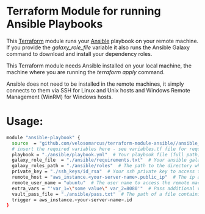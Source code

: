 # Terraform Module for running Ansible Playbooks

This [Terraform](https://www.terraform.io) module runs your [Ansible](https://www.ansible.com) playbook on your remote machine.
If you provide the *galaxy_role_file* variable it also runs the Ansible Galaxy command to download and install your dependency roles.


This Terraform module needs Ansible installed on your local machine, the machine where you are running the *terraform apply* command.

Ansible does not need to be installed in the remote machines, 
it simply connects to them via SSH for Linux and Unix hosts and Windows Remote Management (WinRM) for Windows hosts.


# Usage:
```bash
module "ansible-playbook" {
  source  = "github.com/velosomarcus/terraform-module-ansible//ansible_playbook?ref=master"
  # insert the required variables here - see variables.tf file for required and optional variables.
  playbook = "./ansible/playbook.yml"  # Your playbook file (full path)
  galaxy_role_file  = "./ansible/requirements.txt"  # Your ansible galaxy requirements file (full path)
  galaxy_roles_path = "./ansible/roles"  # The path to the directory where Ansible Galaxy roles must be installed (full path)
  private_key = "./ssh_keys/id_rsa"  # Your ssh private key to access the remote machines (full path)
  remote_host = "aws_instance.<your-server-name>.public_ip"  # The ip address of the remote machine
  remote_user_name = "ubuntu"  # The user name to access the remote machine
  extra_vars = "'var_1=\"some value\" var_2=8080'"  # Pass additional variables to the playbook
  vault_pass_file = "./ansible/pass.txt"  # The path of a file containing the password used by Ansible Vault (full path)
  trigger = aws_instance.<your-server-name>.id
}
```
